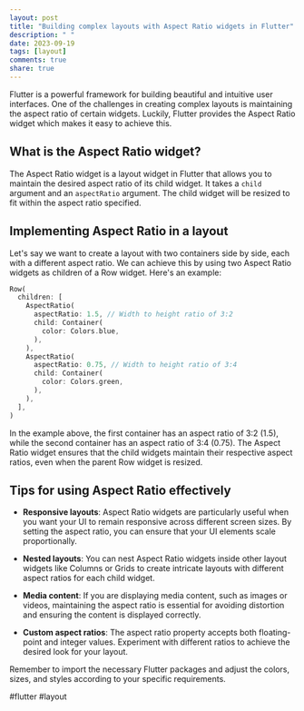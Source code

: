 ```yaml
---
layout: post
title: "Building complex layouts with Aspect Ratio widgets in Flutter"
description: " "
date: 2023-09-19
tags: [layout]
comments: true
share: true
---
```


Flutter is a powerful framework for building beautiful and intuitive user interfaces. One of the challenges in creating complex layouts is maintaining the aspect ratio of certain widgets. Luckily, Flutter provides the Aspect Ratio widget which makes it easy to achieve this.

## What is the Aspect Ratio widget?

The Aspect Ratio widget is a layout widget in Flutter that allows you to maintain the desired aspect ratio of its child widget. It takes a `child` argument and an `aspectRatio` argument. The child widget will be resized to fit within the aspect ratio specified.

## Implementing Aspect Ratio in a layout

Let's say we want to create a layout with two containers side by side, each with a different aspect ratio. We can achieve this by using two Aspect Ratio widgets as children of a Row widget. Here's an example:

```dart
Row(
  children: [
    AspectRatio(
      aspectRatio: 1.5, // Width to height ratio of 3:2
      child: Container(
        color: Colors.blue,
      ),
    ),
    AspectRatio(
      aspectRatio: 0.75, // Width to height ratio of 3:4
      child: Container(
        color: Colors.green,
      ),
    ),
  ],
)
```

In the example above, the first container has an aspect ratio of 3:2 (1.5), while the second container has an aspect ratio of 3:4 (0.75). The Aspect Ratio widget ensures that the child widgets maintain their respective aspect ratios, even when the parent Row widget is resized.

## Tips for using Aspect Ratio effectively

- **Responsive layouts**: Aspect Ratio widgets are particularly useful when you want your UI to remain responsive across different screen sizes. By setting the aspect ratio, you can ensure that your UI elements scale proportionally.

- **Nested layouts**: You can nest Aspect Ratio widgets inside other layout widgets like Columns or Grids to create intricate layouts with different aspect ratios for each child widget.

- **Media content**: If you are displaying media content, such as images or videos, maintaining the aspect ratio is essential for avoiding distortion and ensuring the content is displayed correctly.

- **Custom aspect ratios**: The aspect ratio property accepts both floating-point and integer values. Experiment with different ratios to achieve the desired look for your layout.

Remember to import the necessary Flutter packages and adjust the colors, sizes, and styles according to your specific requirements.

#flutter #layout